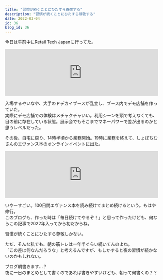 ```yaml
---
title: "習慣が続くことにひたすら尊敬する"
description: "習慣が続くことにひたすら尊敬する"
date: 2022-03-04
id: 36
blog_id: 36
---
```


今日は午前中にRetail Tech Japanに行ってた。

<iframe 
  class="hatenablogcard" 
  style="width:100%;height:155px;max-width:680px;"
  src="https://hatenablog-parts.com/embed?url=https://messe.nikkei.co.jp/rt/" 
  width="300" height="150" frameborder="0" scrolling="no">
</iframe>

入場するやいなや、大手のドデカイブースが乱立し、ブース内でデモ店舗を作っていた。  
実際にデモ店舗での体験はメチャクチャいい。利用シーンを頭で考えなくても、目の前に存在している状態。展示会でもそこまでマネーパワーで差が出るのかと思うレベルだった。

その後、自宅に戻り、14時半頃から業務開始。19時に業務を終えて、しょぼちむさんのエヴァンス本のオンラインイベントに出た。

<iframe 
  class="hatenablogcard" 
  style="width:100%;height:155px;max-width:680px;"
  src="https://hatenablog-parts.com/embed?url=https://modeling-how-to-learn.connpass.com/event/233936/" 
  width="300" height="150" frameborder="0" scrolling="no">
</iframe>

いやーすごい。100日間エヴァンス本を読み続けてまとめ続けるという。もはや修行。  
このブログも、作った時は「毎日続けてやるぞ！」と思って作ったけども、何ならこの記事で2022年入ってから初だからね。

習慣が続くことにひたすら尊敬しかない。

ただ、そんな私でも、朝の筋トレは一年半ぐらい続いてんのよね。  
「この差は何なんだろうな」と考えるんですが、もしかすると夜の習慣が続かないのかもしれない。

ブログ朝書きます…？  
夜に一日のまとめとして書くのであれば書きやすいけども、朝って何書くの？？
